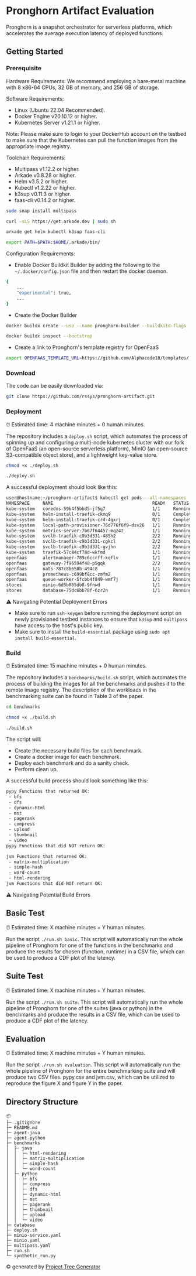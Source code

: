 # Pronghorn Artifact Evaluation

Pronghorn is a snapshot orchestrator for serverless platforms, which accelerates the average execution latency of deployed functions.

## Getting Started

### Prerequisite

Hardware Requirements: We recommend employing a bare-metal machine with 8 x86-64 CPUs, 32 GB of memory, and 256 GB of storage.

Software Requirements: 

- Linux (Ubuntu 22.04 Recommended).
- Docker Engine v20.10.12 or higher. 
- Kubernetes Server v1.21.1 or higher.

Note: Please make sure to login to your DockerHub account on the testbed to make sure that the Kubernetes can pull the function images from the appropriate image registry.

Toolchain Requirements:

- Multipass v1.12.2 or higher.
- Arkade v0.8.28 or higher.
- Helm v3.5.2 or higher.
- Kubectl v1.2.22 or higher.
- k3sup v0.11.3 or higher.
- faas-cli v0.14.2 or higher.

```bash
sudo snap install multipass

curl -sLS https://get.arkade.dev | sudo sh

arkade get helm kubectl k3sup faas-cli

export PATH=$PATH:$HOME/.arkade/bin/
```

Configuration Requirements:

- Enable Docker Buildkit Builder by adding the following to the `~/.docker/config.json` file and then restart the docker daemon.

```bash
{
    ...
    "experimental": true,
    ...
}
```

- Create the Docker Builder

```bash
docker buildx create --use --name pronghorn-builder --buildkitd-flags '--allow-insecure-entitlement security.insecure --allow-insecure-entitlement network.host'

docker buildx inspect --bootstrap
```

- Create a link to Pronghorn's template registry for OpenFaaS

```bash
export OPENFAAS_TEMPLATE_URL=https://github.com/Alphacode18/templates/
```

### Download

The code can be easily downloaded via:

```bash
git clone https://github.com/rssys/pronghorn-artifact.git
```

### Deployment

⏰ Estimated time: 4 machine minutes + 0 human minutes.

The repository includes a `deploy.sh` script, which automates the process of spinning up and configuring a multi-node kubernetes cluster with our fork of OpenFaaS (an open-source serverless platform), MinIO (an open-source S3-compatible object store), and a lightweight key-value store.

```bash
chmod +x ./deploy.sh

./deploy.sh
```

A successful deployment should look like this:

```bash
user@hostname:~/pronghorn-artifact$ kubectl get pods --all-namespaces
NAMESPACE     NAME                                      READY   STATUS      RESTARTS  AGE
kube-system   coredns-59b4f5bbd5-jf5g7                  1/1     Running     0         Xs
kube-system   helm-install-traefik-ckmq9                0/1     Completed   0         Xs
kube-system   helm-install-traefik-crd-4gxrj            0/1     Completed   0         Xs
kube-system   local-path-provisioner-76d776f6f9-dsv26   1/1     Running     0         Xs
kube-system   metrics-server-7b67f64457-mqz42           1/1     Running     0         Xs
kube-system   svclb-traefik-c9b3d331-485h2              2/2     Running     0         Xs
kube-system   svclb-traefik-c9b3d331-cgkcl              2/2     Running     0         Xs
kube-system   svclb-traefik-c9b3d331-gvjhn              2/2     Running     0         Xs
kube-system   traefik-57c84cf78d-wkfmd                  1/1     Running     0         Xs
openfaas      alertmanager-789c6cccff-kqflv             1/1     Running     0         Xs
openfaas      gateway-7f96594f48-p5gqk                  2/2     Running     0         Xs
openfaas      nats-787c8b658b-494c8                     1/1     Running     0         Xs
openfaas      prometheus-c699bf8cc-zmfm2                1/1     Running     0         Xs
openfaas      queue-worker-5fcbb4f849-wmf7j             1/1     Running     0         Xs
stores        minio-6d5b865db8-9fnwd                    1/1     Running     0         Xs
stores        database-75dc6bb78f-6zr2n                 1/1     Running     0         Xs
```

⚠️ Navigating Potential Deployment Errors

- Make sure to run `ssh-keygen` before running the deployment script on newly provisioned testbed instances to ensure that `k3sup` and `multipass` have access to the host's public key.
- Make sure to install the `build-essential` package using `sudo apt install build-essential`.

### Build

⏰ Estimated time: 15 machine minutes + 0 human minutes.

The repository includes a `benchmarks/build.sh` script, which automates the process of building the images for all the benchmarks and pushes it to the remote image registry. The description of the workloads in the benchmarking suite can be found in Table 3 of the paper.

```bash
cd benchmarks

chmod +x ./build.sh

./build.sh
```

The script will:
- Create the necessary build files for each benchmark.
- Create a docker image for each benchmark.
- Deploy each benchmark and do a sanity check.
- Perform clean up.

A successful build process should look something like this:

```bash
pypy Functions that returned OK:
 - bfs
 - dfs
 - dynamic-html
 - mst
 - pagerank
 - compress
 - upload
 - thumbnail
 - video
pypy Functions that did NOT return OK:

jvm Functions that returned OK:
 - matrix-multiplication
 - simple-hash
 - word-count
 - html-rendering
jvm Functions that did NOT return OK:
```


⚠️ Navigating Potential Build Errors

## Basic Test

⏰ Estimated time: X machine minutes + Y human minutes.

Run the script `./run.sh basic`. This script will automatically run the whole pipeline of Pronghorn for one of the functions in the benchmarks and produce the results for chosen (function, runtime) in a CSV file, which can be used to produce a CDF plot of the latency.

## Suite Test

⏰ Estimated time: X machine minutes + Y human minutes.

Run the script `./run.sh suite`. This script will automatically run the whole pipeline of Pronghorn for one of the suites (java or python) in the benchmarks and produce the results in a CSV file, which can be used to produce a CDF plot of the latency.

## Evaluation

⏰ Estimated time: X machine minutes + Y human minutes.

Run the script `./run.sh evaluation`. This script will automatically run the whole pipeline of Pronghorn for the entire benchmarking suite and will produce two CSV files. pypy.csv and jvm.csv, which can be utilized to reproduce the figure X and figure Y in the paper.

## Directory Structure

```
📦 
├─ .gitignore
├─ README.md
├─ agent-java
├─ agent-python
├─ benchmarks
│  ├─ java
│  │  ├─ html-rendering
│  │  ├─ matrix-multiplication
│  │  ├─ simple-hash
│  │  └─ word-count
│  ├─ python
│  │  ├─ bfs
│  │  ├─ compress
│  │  ├─ dfs
│  │  ├─ dynamic-html
│  │  ├─ mst
│  │  ├─ pagerank
│  │  ├─ thumbnail
│  │  ├─ upload
│  │  └─ video
├─ database
├─ deploy.sh
├─ minio-service.yaml
├─ minio.yaml
├─ multipass.yaml
├─ run.sh
└─ synthetic_run.py
```
© generated by [Project Tree Generator](https://woochanleee.github.io/project-tree-generator)
